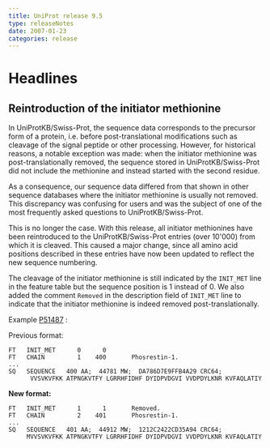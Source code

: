 ```yaml
---
title: UniProt release 9.5
type: releaseNotes
date: 2007-01-23
categories: release
---
```


# Headlines

## Reintroduction of the initiator methionine

In UniProtKB/Swiss-Prot, the sequence data corresponds to the precursor form of a protein, i.e. before post-translational modifications such as cleavage of the signal peptide or other processing. However, for historical reasons, a notable exception was made: when the initiator methionine was post-translationally removed, the sequence stored in UniProtKB/Swiss-Prot did not include the methionine and instead started with the second residue.

As a consequence, our sequence data differed from that shown in other sequence databases where the initiator methionine is usually not removed. This discrepancy was confusing for users and was the subject of one of the most frequently asked questions to UniProtKB/Swiss-Prot.

This is no longer the case. With this release, all initiator methionines have been reintroduced to the UniProtKB/Swiss-Prot entries (over 10'000) from which it is cleaved. This caused a major change, since all amino acid positions described in these entries have now been updated to reflect the new sequence numbering.

The cleavage of the initiator methionine is still indicated by the `INIT_MET` line in the feature table but the sequence position is 1 instead of 0. We also added the comment `Removed` in the description field of `INIT_MET` line to indicate that the initiator methionine is indeed removed post-translationally.

Example [P51487](http://www.uniprot.org/uniprot/P51487) :

Previous format:

    FT   INIT_MET      0      0
    FT   CHAIN         1    400       Phosrestin-1.
    ...
    SQ   SEQUENCE   400 AA;  44781 MW;  DA786D7E9FFB4A29 CRC64;
          VVSVKVFKK ATPNGKVTFY LGRRHFIDHF DYIDPVDGVI VVDPDYLKNR KVFAQLATIY

**New format:**

    FT   INIT_MET      1      1       Removed.
    FT   CHAIN         2    401       Phosrestin-1.
    ...
    SQ   SEQUENCE   401 AA;  44912 MW;  1212C2422CD35A94 CRC64;
         MVVSVKVFKK ATPNGKVTFY LGRRHFIDHF DYIDPVDGVI VVDPDYLKNR KVFAQLATIY

  

# 
